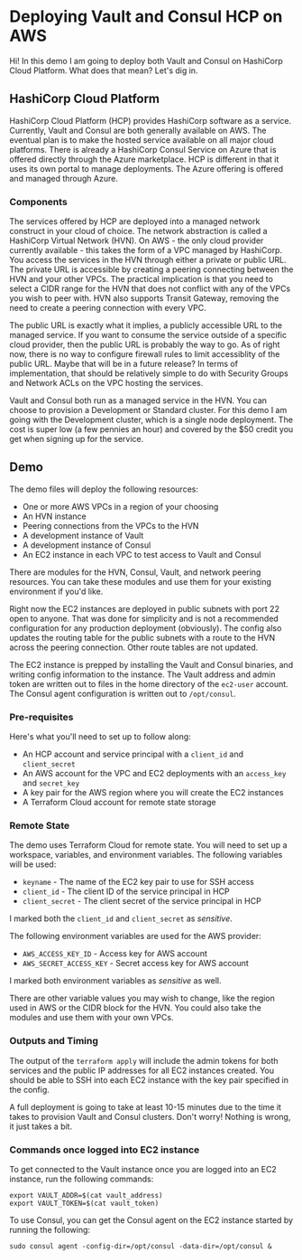 # Deploying Vault and Consul HCP on AWS

Hi! In this demo I am going to deploy both Vault and Consul on HashiCorp Cloud Platform. What does that mean? Let's dig in.

## HashiCorp Cloud Platform

HashiCorp Cloud Platform (HCP) provides HashiCorp software as a service. Currently, Vault and Consul are both generally available on AWS. The eventual plan is to make the hosted service available on all major cloud platforms. There is already a HashiCorp Consul Service on Azure that is offered directly through the Azure marketplace. HCP is different in that it uses its own portal to manage deployments. The Azure offering is offered and managed through Azure. 

### Components

The services offered by HCP are deployed into a managed network construct in your cloud of choice. The network abstraction is called a HashiCorp Virtual Network (HVN). On AWS - the only cloud provider currently available - this takes the form of a VPC managed by HashiCorp. You access the services in the HVN through either a private or public URL. The private URL is accessible by creating a peering connecting between the HVN and your other VPCs. The practical implication is that you need to select a CIDR range for the HVN that does not conflict with any of the VPCs you wish to peer with. HVN also supports Transit Gateway, removing the need to create a peering connection with every VPC.

The public URL is exactly what it implies, a publicly accessible URL to the managed service. If you want to consume the service outside of a specific cloud provider, then the public URL is probably the way to go. As of right now, there is no way to configure firewall rules to limit accessiblity of the public URL. Maybe that will be in a future release? In terms of implementation, that should be relatively simple to do with Security Groups and Network ACLs on the VPC hosting the services.

Vault and Consul both run as a managed service in the HVN. You can choose to provision a Development or Standard cluster. For this demo I am going with the Development cluster, which is a single node deployment. The cost is super low (a few pennies an hour) and covered by the $50 credit you get when signing up for the service.

## Demo

The demo files will deploy the following resources:

* One or more AWS VPCs in a region of your choosing
* An HVN instance
* Peering connections from the VPCs to the HVN
* A development instance of Vault
* A development instance of Consul
* An EC2 instance in each VPC to test access to Vault and Consul

There are modules for the HVN, Consul, Vault, and network peering resources. You can take these modules and use them for your existing environment if you'd like.

Right now the EC2 instances are deployed in public subnets with port 22 open to anyone. That was done for simplicity and is not a recommended configuration for any production deployment (obviously). The config also updates the routing table for the public subnets with a route to the HVN across the peering connection. Other route tables are not updated. 

The EC2 instance is prepped by installing the Vault and Consul binaries, and writing config information to the instance. The Vault address and admin token are written out to files in the home directory of the `ec2-user` account. The Consul agent configuration is written out to `/opt/consul`.

### Pre-requisites

Here's what you'll need to set up to follow along:

* An HCP account and service principal with a `client_id` and `client_secret`
* An AWS account for the VPC and EC2 deployments with an `access_key` and `secret_key`
* A key pair for the AWS region where you will create the EC2 instances
* A Terraform Cloud account for remote state storage

### Remote State

The demo uses Terraform Cloud for remote state. You will need to set up a workspace, variables, and environment variables. The following variables will be used:

* `keyname` - The name of the EC2 key pair to use for SSH access
* `client_id` - The client ID of the service principal in HCP
* `client_secret` - The client secret of the service principal in HCP

I marked both the `client_id` and `client_secret` as *sensitive*.

The following environment variables are used for the AWS provider:

* `AWS_ACCESS_KEY_ID` - Access key for AWS account
* `AWS_SECRET_ACCESS_KEY` - Secret access key for AWS account

I marked both environment variables as *sensitive* as well.

There are other variable values you may wish to change, like the region used in AWS or the CIDR block for the HVN. You could also take the modules and use them with your own VPCs.

### Outputs and Timing

The output of the `terraform apply` will include the admin tokens for both services and the public IP addresses for all EC2 instances created. You should be able to SSH into each EC2 instance with the key pair specified in the config.

A full deployment is going to take at least 10-15 minutes due to the time it takes to provision Vault and Consul clusters. Don't worry! Nothing is wrong, it just takes a bit.

### Commands once logged into EC2 instance

To get connected to the Vault instance once you are logged into an EC2 instance, run the following commands:

```
export VAULT_ADDR=$(cat vault_address)
export VAULT_TOKEN=$(cat vault_token)
```

To use Consul, you can get the Consul agent on the EC2 instance started by running the following:

```
sudo consul agent -config-dir=/opt/consul -data-dir=/opt/consul &
```


